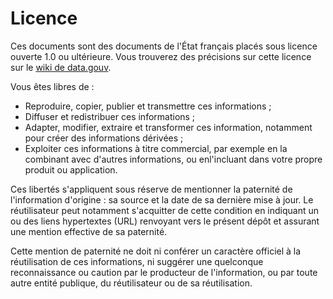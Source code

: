 # Licence
Ces documents sont des documents de l'État français placés sous licence ouverte 1.0 ou ultérieure. Vous trouverez des précisions sur cette licence sur le [wiki de data.gouv](http://wiki.data.gouv.fr/wiki/Licence_Ouverte_/_Open_Licence).

Vous êtes libres de :
* Reproduire, copier, publier et transmettre ces informations ;
* Diffuser et redistribuer ces informations ;
* Adapter, modifier, extraire et transformer ces information, notamment pour créer des informations dérivées ;
* Exploiter ces informations à  titre commercial, par exemple en la combinant avec d'autres informations, ou enl'incluant dans votre propre produit ou application.

Ces libertés s'appliquent sous réserve de mentionner la paternité de l'information d'origine : sa source et la date de sa dernière mise à jour. Le réutilisateur  peut notamment s'acquitter de cette condition en indiquant un ou des liens hypertextes (URL) renvoyant vers le présent dépôt et assurant une mention effective de sa paternité.

Cette mention de paternité ne doit ni conférer un caractère officiel à la réutilisation de ces informations, ni suggérer une quelconque reconnaissance ou caution par le producteur de l'information, ou par toute autre entité publique, du réutilisateur ou de sa réutilisation.